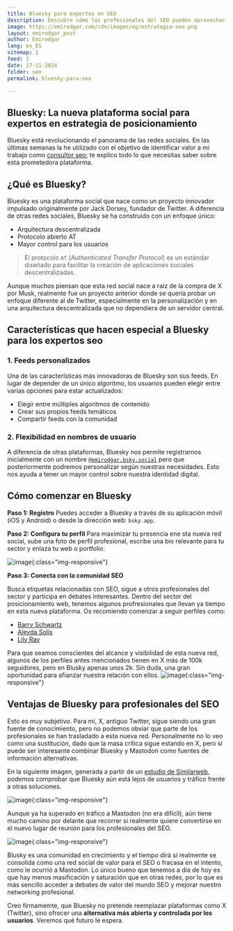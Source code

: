 ```yaml
---
title: Bluesky para expertos en SEO
description: Descubre cómo los profesionales del SEO pueden aprovechar Bluesky como nueva plataforma social
image: https://emirodgar.com/cdn/images/og/estrategia-seo.png
layout: emirodgar_post
author: Emirodgar
lang: es_ES
sitemap: 1
feed: 1
date: 27-11-2024
folder: seo
permalink: bluesky-para-seo

---
```


## Bluesky: La nueva plataforma social para expertos en estrategia de posicionamiento

Bluesky está revolucionando el panorama de las redes sociales. En las últimas semanas la he utilizado con el objetivo de identificar valor a mi trabajo como [consultor seo](https://emirodgar.com/consultor-seo); te explico todo lo que necesitas saber sobre esta prometedora plataforma.

## ¿Qué es Bluesky?

Bluesky es una plataforma social que nace como un proyecto innovador impulsado originalmente por Jack Dorsey, fundador de Twitter. A diferencia de otras redes sociales, Bluesky se ha construido con un enfoque único:

- Arquitectura descentralizada
- Protocolo abierto AT
- Mayor control para los usuarios

> El protocolo `AT` (*Authenticated Transfer Protocol*) es un estándar diseñado para facilitar la creación de aplicaciones sociales descentralizadas. 

Aunque muchos piensan que esta red social nace a raíz de la compra de X por Musk, realmente fue un proyecto anterior donde se quería probar un enfoque diferente al de Twitter, especialmente en la personalización y en una arquitectura descentralizada que no dependiera de un servidor central.


## Características que hacen especial a Bluesky para los expertos seo

### 1. Feeds personalizados
Una de las características más innovadoras de Bluesky son sus feeds. En lugar de depender de un único algoritmo, los usuarios pueden elegir entre varias opciones para estar actualizados:

- Elegir entre múltiples algoritmos de contenido
- Crear sus propios feeds temáticos
- Compartir feeds con la comunidad

### 2. Flexibilidad en nombres de usuario

A diferencia de otras plataformas, Bluesky nos permite registrarnos inicialmente con un nombre [`@emirodgar.bsky.social`](https://bsky.app/profile/emirodgar.bsky.social) pero que posteriormente podremos personalizar según nuestras necesidades.
Esto nos ayuda a tener un mayor control sobre nuestra identidad digital.

## Cómo comenzar en Bluesky 

**Paso 1: Registro**
Puedes acceder a Bluesky a través de su aplicación móvil (iOS y Android) o desde la dirección web: `bsky.app`.


**Paso 2: Configura tu perfil**
Para maximizar tu presencia ene sta nueva red social, sube una foto de perfil profesional, escribe una bio relevante para tu sector y enlaza tu web o portfolio.

![image](https://github.com/user-attachments/assets/38c8a269-8b47-4132-ba28-723d8d25cd3a){:class="img-responsive"}


**Paso 3: Conecta con la comunidad SEO**

Busca etiquetas relacionadas con SEO, sigue a otros profesionales del sector y participa en debates interesantes.
Dentro del sector del posicionamiento web, tenemos algunos profresionales que llevan ya tiempo en esta nueva plataforma. Os recomiendo comenzar a seguir perfiles como:

- [Barry Schwartz](https://bsky.app/profile/rustybrick.com)
- [Aleyda Solis](https://bsky.app/profile/aleyda.bsky.social)
- [Lily Ray](https://bsky.app/profile/lilyray.nyc)

Para que seamos conscientes del alcance y visibilidad de esta nueva red, algunos de los perfiles antes mencionados tienen en X más de 100k seguidores, pero en Blusky apenas unos 2k. Sin duda, una gran oportunidad para afianzar nuestra relación con ellos.
![image](https://github.com/user-attachments/assets/6459e782-c9e0-4063-9ed9-b8ca2504c754){:class="img-responsive"}



## Ventajas de Bluesky para profesionales del SEO

Esto es muy subjetivo. Para mí, X, antiguo Twitter, sigue siendo una gran fuente de conocimiento, pero no podemos obviar que parte de los profesionales se han trasladado a esta nueva red. 
Personalmente no lo veo como una sustitución, dado que la masa crítica sigue estando en X, pero sí puede ser interesante combinar Bluesky y Mastodon como fuentes de información alternativas.

En la siguiente imagen, generada a partir de un [estudio de Similarweb](https://www.similarweb.com/blog/insights/social-media-news/bluesky-open/), podemos comprobar que Bluesky aún está lejos de usuarios y tráfico frente a otras soluciones. 

![image](https://github.com/user-attachments/assets/bd967bef-2de7-4699-86f8-29bc77482c21){:class="img-responsive"}

Aunque ya ha superado en tráfico a Mastodon (no era difícil), aún tiene mucho camino por delante que recorrer si realmente quiere convertirse en el nuevo lugar de reunión para los profesionales del SEO.

![image](https://github.com/user-attachments/assets/0522e4a8-3557-4e44-9b01-c09dd0f9306c){:class="img-responsive"}



Blusky es una comunidad en crecimiento y el tiempo dirá si realmente se consolida como una red social de valor para el SEO o fracasa en el intento, como le ocurrió a Mastodon.
Lo único bueno que tenemos a día de hoy es que hay menos masificación y saturación que en otras redes, por lo que es más sencillo acceder a debates de valor del mundo SEO y mejorar nuestro networking profesional.

Creo firmamemte, que Bluesky no pretende reemplazar plataformas como X (Twitter), sino ofrecer una **alternativa más abierta y controlada por los usuarios**. Veremos qué futuro le espera.
